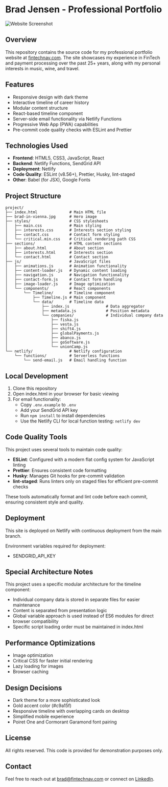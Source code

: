 # Brad Jensen - Professional Portfolio

![Website Screenshot](https://fintechnav.com/site-preview.png)

## Overview

This repository contains the source code for my professional portfolio website at [fintechnav.com](https://fintechnav.com). The site showcases my experience in FinTech and payment processing over the past 25+ years, along with my personal interests in music, wine, and travel.

## Features

- Responsive design with dark theme
- Interactive timeline of career history
- Modular content structure
- React-based timeline component
- Server-side email functionality via Netlify Functions
- Progressive Web App (PWA) capabilities
- Pre-commit code quality checks with ESLint and Prettier

## Technologies Used

- **Frontend**: HTML5, CSS3, JavaScript, React
- **Backend**: Netlify Functions, SendGrid API
- **Deployment**: Netlify
- **Code Quality**: ESLint (v8.56+), Prettier, Husky, lint-staged
- **Other**: Babel (for JSX), Google Fonts

## Project Structure

```
project/
├── index.html              # Main HTML file
├── brad-in-vienna.jpg      # Hero image
├── styles/                 # CSS stylesheets
│   ├── main.css            # Main styling
│   ├── interests.css       # Interests section styling
│   ├── contact.css         # Contact form styling
│   └── critical.min.css    # Critical rendering path CSS
├── sections/               # HTML content sections
│   ├── about.html          # About section
│   ├── interests.html      # Interests section
│   └── contact.html        # Contact section
├── js/                     # JavaScript files
│   ├── animations.js       # Animation functionality
│   ├── content-loader.js   # Dynamic content loading
│   ├── navigation.js       # Navigation functionality
│   ├── contact-form.js     # Contact form handling
│   ├── image-loader.js     # Image optimization
│   └── components/         # React components
│       └── Timeline/       # Timeline component
│           ├── Timeline.js # Main component
│           └── data/       # Timeline data
│               ├── index.js                # Data aggregator
│               ├── metadata.js             # Position metadata
│               └── companies/              # Individual company data
│                   ├── fiska.js
│                   ├── vesta.js
│                   ├── shift4.js
│                   ├── globalPayments.js
│                   ├── abanco.js
│                   ├── goSoftware.js
│                   └── unionCamp.js
└── netlify/                # Netlify configuration
    └── functions/          # Serverless functions
        └── send-email.js   # Email handling function
```

## Local Development

1. Clone this repository
2. Open index.html in your browser for basic viewing
3. For email functionality:
   - Copy `.env.example` to `.env`
   - Add your SendGrid API key
   - Run `npm install` to install dependencies
   - Use the Netlify CLI for local function testing: `netlify dev`

## Code Quality Tools

This project uses several tools to maintain code quality:

- **ESLint**: Configured with a modern flat config system for JavaScript linting
- **Prettier**: Ensures consistent code formatting
- **Husky**: Manages Git hooks for pre-commit validation
- **lint-staged**: Runs linters only on staged files for efficient pre-commit checks

These tools automatically format and lint code before each commit, ensuring consistent style and quality.

## Deployment

This site is deployed on Netlify with continuous deployment from the main branch.

Environment variables required for deployment:

- SENDGRID_API_KEY

## Special Architecture Notes

This project uses a specific modular architecture for the timeline component:

- Individual company data is stored in separate files for easier maintenance
- Content is separated from presentation logic
- Global variable approach is used instead of ES6 modules for direct browser compatibility
- Specific script loading order must be maintained in index.html

## Performance Optimizations

- Image optimization
- Critical CSS for faster initial rendering
- Lazy loading for images
- Browser caching

## Design Decisions

- Dark theme for a more sophisticated look
- Gold accent color (#c9a15f)
- Responsive timeline with overlapping cards on desktop
- Simplified mobile experience
- Poiret One and Cormorant Garamond font pairing

## License

All rights reserved. This code is provided for demonstration purposes only.

## Contact

Feel free to reach out at [brad@fintechnav.com](mailto:brad@fintechnav.com) or connect on [LinkedIn](https://www.linkedin.com/in/brad-jensen-0624563).
